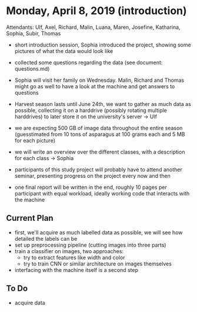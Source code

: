 # Monday, April 8, 2019 (introduction)

Attendants: Ulf, Axel, Richard, Malin, Luana, Maren, Josefine, Katharina, Sophia, Subir, Thomas 

* short introduction session, Sophia introduced the project, showing some pictures of what the data would look like
* collected some questions regarding the data (see document: questions.md)
* Sophia will visit her family on Wednesday. Malin, Richard and Thomas might go as well to have a look at the machine and get answers to questions
* Harvest season lasts until June 24th, we want to gather as much data as possible, collecting it on a harddrive (possibly rotating multiple harddrives) to later store it on the university's server -> Ulf
* we are expecting 500 GB of image data throughout the entire season (guesstimated from 10 tons of asparagus at 100 grams each and 5 MB for each picture)
* we will write an overview over the different classes, with a description for each class -> Sophia

* participants of this study project will probably have to attend another seminar, presenting progress on the project every now and then
* one final report will be written in the end, roughly 10 pages per participant with equal workload, ideally working code that interacts with the machine


## Current Plan
* first, we'll acquire as much labelled data as possible, we will see how detailed the labels can be
* set up preprocessing pipeline (cutting images into three parts)
* train a classifier on images, two approaches:
  + try to extract features like width and color
  + try to train CNN or similar architecture on images themselves
* interfacing with the machine itself is a second step  

## To Do
* acquire data
